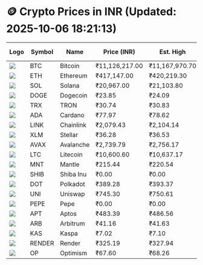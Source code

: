 # 🪙 Crypto Prices in INR (Updated: 2025-10-06 18:21:13)

| Logo | Symbol | Name       | Price (INR) | Est. High | Est. Low | Gross Profit | Fees | Net Profit | ROI % |
|------|--------|------------|-------------|-----------|----------|---------------|------|-------------|--------|
| ![](https://coin-images.coingecko.com/coins/images/1/large/bitcoin.png?1696501400) | BTC    | Bitcoin    | ₹11,126,217.00 | ₹11,167,970.70 | ₹11,084,463.30 | ₹753.37 | ₹200.00 | ₹553.37 | 0.55% |
| ![](https://coin-images.coingecko.com/coins/images/279/large/ethereum.png?1696501628) | ETH    | Ethereum   | ₹417,147.00 | ₹420,219.30 | ₹414,074.70 | ₹1,483.94 | ₹200.00 | ₹1,283.94 | 1.28% |
| ![](https://coin-images.coingecko.com/coins/images/4128/large/solana.png?1718769756) | SOL    | Solana     | ₹20,967.00 | ₹21,103.80 | ₹20,830.20 | ₹1,313.48 | ₹200.00 | ₹1,113.48 | 1.11% |
| ![](https://coin-images.coingecko.com/coins/images/5/large/dogecoin.png?1696501409) | DOGE   | Dogecoin   | ₹23.85 | ₹24.09 | ₹23.61 | ₹2,007.37 | ₹200.00 | ₹1,807.37 | 1.81% |
| ![](https://coin-images.coingecko.com/coins/images/1094/large/tron-logo.png?1696502193) | TRX    | TRON       | ₹30.74 | ₹30.83 | ₹30.65 | ₹557.83 | ₹200.00 | ₹357.83 | 0.36% |
| ![](https://coin-images.coingecko.com/coins/images/975/large/cardano.png?1696502090) | ADA    | Cardano    | ₹77.97 | ₹78.62 | ₹77.32 | ₹1,680.02 | ₹200.00 | ₹1,480.02 | 1.48% |
| ![](https://coin-images.coingecko.com/coins/images/877/large/chainlink-new-logo.png?1696502009) | LINK   | Chainlink  | ₹2,079.43 | ₹2,104.14 | ₹2,054.72 | ₹2,405.59 | ₹200.00 | ₹2,205.59 | 2.21% |
| ![](https://coin-images.coingecko.com/coins/images/100/large/fmpFRHHQ_400x400.jpg?1735231350) | XLM    | Stellar    | ₹36.28 | ₹36.53 | ₹36.03 | ₹1,398.91 | ₹200.00 | ₹1,198.91 | 1.20% |
| ![](https://coin-images.coingecko.com/coins/images/12559/large/Avalanche_Circle_RedWhite_Trans.png?1696512369) | AVAX   | Avalanche  | ₹2,739.79 | ₹2,756.17 | ₹2,723.41 | ₹1,203.01 | ₹200.00 | ₹1,003.01 | 1.00% |
| ![](https://coin-images.coingecko.com/coins/images/2/large/litecoin.png?1696501400) | LTC    | Litecoin   | ₹10,600.60 | ₹10,637.17 | ₹10,564.03 | ₹692.38 | ₹200.00 | ₹492.38 | 0.49% |
| ![](https://coin-images.coingecko.com/coins/images/30980/large/Mantle-Logo-mark.png?1739213200) | MNT    | Mantle     | ₹215.44 | ₹220.54 | ₹210.34 | ₹4,852.21 | ₹200.00 | ₹4,652.21 | 4.65% |
| ![](https://coin-images.coingecko.com/coins/images/11939/large/shiba.png?1696511800) | SHIB   | Shiba Inu  | ₹0.00 | ₹0.00 | ₹0.00 | ₹1,404.99 | ₹200.00 | ₹1,204.99 | 1.20% |
| ![](https://coin-images.coingecko.com/coins/images/12171/large/polkadot.png?1696512008) | DOT    | Polkadot   | ₹389.28 | ₹393.37 | ₹385.19 | ₹2,121.53 | ₹200.00 | ₹1,921.53 | 1.92% |
| ![](https://coin-images.coingecko.com/coins/images/12504/large/uniswap-logo.png?1720676669) | UNI    | Uniswap    | ₹745.30 | ₹750.61 | ₹739.99 | ₹1,434.34 | ₹200.00 | ₹1,234.34 | 1.23% |
| ![](https://coin-images.coingecko.com/coins/images/29850/large/pepe-token.jpeg?1696528776) | PEPE   | Pepe       | ₹0.00 | ₹0.00 | ₹0.00 | ₹1,857.76 | ₹200.00 | ₹1,657.76 | 1.66% |
| ![](https://coin-images.coingecko.com/coins/images/26455/large/aptos_round.png?1696525528) | APT    | Aptos      | ₹483.39 | ₹486.56 | ₹480.22 | ₹1,318.76 | ₹200.00 | ₹1,118.76 | 1.12% |
| ![](https://coin-images.coingecko.com/coins/images/16547/large/arb.jpg?1721358242) | ARB    | Arbitrum   | ₹41.16 | ₹41.63 | ₹40.69 | ₹2,322.58 | ₹200.00 | ₹2,122.58 | 2.12% |
| ![](https://coin-images.coingecko.com/coins/images/25751/large/kaspa-icon-exchanges.png?1696524837) | KAS    | Kaspa      | ₹7.02 | ₹7.10 | ₹6.94 | ₹2,422.15 | ₹200.00 | ₹2,222.15 | 2.22% |
| ![](https://coin-images.coingecko.com/coins/images/11636/large/rndr.png?1696511529) | RENDER | Render     | ₹325.19 | ₹327.94 | ₹322.44 | ₹1,705.43 | ₹200.00 | ₹1,505.43 | 1.51% |
| ![](https://coin-images.coingecko.com/coins/images/25244/large/Optimism.png?1696524385) | OP     | Optimism   | ₹67.60 | ₹68.26 | ₹66.94 | ₹1,980.97 | ₹200.00 | ₹1,780.97 | 1.78% |
